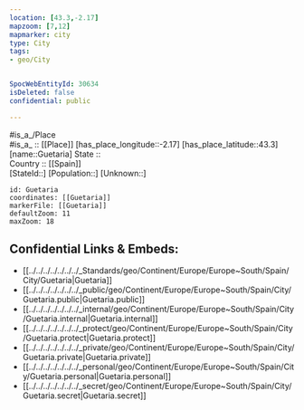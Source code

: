 ```yaml
---
location: [43.3,-2.17] 
mapzoom: [7,12] 
mapmarker: city 
type: City
tags:
- geo/City


SpocWebEntityId: 30634
isDeleted: false
confidential: public

---
```

#is_a_/Place  
#is_a_ :: [[Place]] 
[has_place_longitude::-2.17] 
[has_place_latitude::43.3] 
[name::Guetaria] 
State ::  
Country :: [[Spain]]  
[StateId::] 
[Population::] 
[Unknown::] 


```leaflet
id: Guetaria
coordinates: [[Guetaria]] 
markerFile: [[Guetaria]] 
defaultZoom: 11 
maxZoom: 18
```


## Confidential Links & Embeds: 
- [[../../../../../../../_Standards/geo/Continent/Europe/Europe~South/Spain/City/Guetaria|Guetaria]] 
- [[../../../../../../../_public/geo/Continent/Europe/Europe~South/Spain/City/Guetaria.public|Guetaria.public]] 
- [[../../../../../../../_internal/geo/Continent/Europe/Europe~South/Spain/City/Guetaria.internal|Guetaria.internal]] 
- [[../../../../../../../_protect/geo/Continent/Europe/Europe~South/Spain/City/Guetaria.protect|Guetaria.protect]] 
- [[../../../../../../../_private/geo/Continent/Europe/Europe~South/Spain/City/Guetaria.private|Guetaria.private]] 
- [[../../../../../../../_personal/geo/Continent/Europe/Europe~South/Spain/City/Guetaria.personal|Guetaria.personal]] 
- [[../../../../../../../_secret/geo/Continent/Europe/Europe~South/Spain/City/Guetaria.secret|Guetaria.secret]] 
